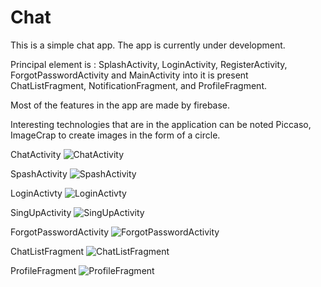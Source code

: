 # Chat
This is a simple chat app.
The app is currently under development.

Principal element is : SplashActivity, LoginActivity, RegisterActivity, ForgotPasswordActivity and MainActivity into it is present ChatListFragment,
NotificationFragment, and ProfileFragment.

Most of the features in the app are made by firebase.

Interesting technologies that are in the application can be noted Piccaso, ImageCrap to create images in the form of a circle.

ChatActivity
![ChatActivity](https://github.com/TeodorGG/Chat/blob/master/ScreenShotChat/photo5420440893434998600.jpg)

SpashActivity
![SpashActivity](https://github.com/TeodorGG/Chat/blob/master/ScreenShotChat/photo5420440893434998552.jpg)

LoginActivty
![LoginActivty](https://github.com/TeodorGG/Chat/blob/master/ScreenShotChat/photo5420440893434998553.jpg)

SingUpActivity
![SingUpActivity](https://github.com/TeodorGG/Chat/blob/master/ScreenShotChat/photo5420440893434998554.jpg)

ForgotPasswordActivity
![ForgotPasswordActivity](https://github.com/TeodorGG/Chat/blob/master/ScreenShotChat/photo5420440893434998555.jpg)

ChatListFragment
![ChatListFragment](https://github.com/TeodorGG/Chat/blob/master/ScreenShotChat/photo5420440893434998556.jpg)

ProfileFragment
![ProfileFragment](https://github.com/TeodorGG/Chat/blob/master/ScreenShotChat/photo5420440893434998557.jpg)

